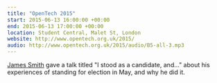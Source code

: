 ```yaml
---
title: "OpenTech 2015"
start: 2015-06-13 16:00:00 +00:00
end: 2015-06-13 17:00:00 +00:00
location: Student Central, Malet St, London 
website: http://www.opentech.org.uk/2015/
audio: http://www.opentech.org.uk/2015/audio/B5-all-3.mp3
---
```


[James Smith](/people/james-smith) gave a talk titled "I stood as a candidate, and..." about his experiences of standing for election in May, and why he did it.